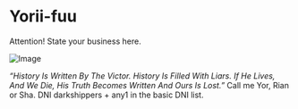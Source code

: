 # Yorii-fuu
Attention! State your business here.

![Image](https://github.com/user-attachments/assets/e03384f0-76b2-4b1a-9c8f-be11719f3b4e)

*“History Is Written By The Victor. History Is Filled With Liars. If He Lives, And We Die, His Truth Becomes Written And Ours Is Lost.”*
Call me Yor, Rian or Sha. 
DNI darkshippers + any1 in the basic DNI list.
